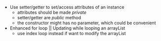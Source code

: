 - Use setter/getter to set/access attributes of an instance
    - attributes should be made *private*
    - setter/getter are *public* method
    - the constructor might has no parameter, which could be convenient
- Enhanced for loop || Updating while looping an arrayList
    - use index loop instead if want to modify the arrayList
